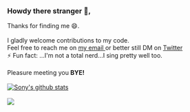 ### Howdy there stranger 👋,

Thanks for finding me 😄. <br><br>
I gladly welcome contributions to my code.
<br>
Feel free to reach me on <a href = "mailto:atienophyllis032@gmail.com?subject=subject text"> my email </a> or better still DM on <a href = "https://twitter.com/___Leria"> Twitter </a><br>
 ⚡ Fun fact: ...I'm not a total nerd...I sing pretty well too.<br><br>
Pleasure meeting you <b>BYE!</b>
<br><br>
<a href="https://github.com/sonylomo/github-readme-stats">
  <img align="center" src="https://github-readme-stats.vercel.app/api?username=phyleria&show_icons=true&include_all_commits=true&theme=cobalt" alt="Sony's github stats" />
</a><br><br>
![](https://komarev.com/ghpvc/?username=phyleria&color=blueviolet)

<!--
**phyleria/phyleria** is a ✨ _special_ ✨ repository because its `README.md` (this file) appears on your GitHub profile.

Here are some ideas to get you started:

- 🔭 I’m currently working on ...
- 🌱 I’m currently learning ...
- 👯 I’m looking to collaborate on ...
- 🤔 I’m looking for help with ...
- 💬 Ask me about ...
- 📫 How to reach me: ...
- 😄 Pronouns: ...
- ⚡ Fun fact: ...
-->
